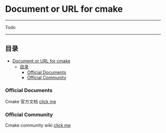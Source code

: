 Document or URL for cmake
===========================

****

Todo

****
## 目录

- [Document or URL for cmake](#document-or-url-for-cmake)
  - [目录](#目录)
    - [Official Documents](#official-documents)
    - [Official Community](#official-community)

### Official Documents
Cmake 官方文档 [click me](https://cmake.org/cmake/help/v3.19/manual/cmake-commands.7.html)

### Official Community
Cmake community wiki [click me](https://gitlab.kitware.com/cmake/community/-/wikis/home)